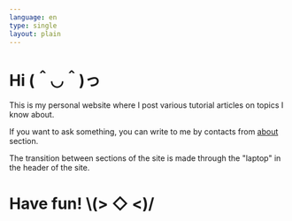 ```yaml
---
language: en
type: single
layout: plain
---
```

# Hi (＾◡＾)っ

This is my personal website where I post various tutorial articles on topics I know about.

If you want to ask something, you can write to me by contacts from [about](/about.html) section.

The transition between sections of the site is made through the "laptop" in the header of the site.

# Have fun! \\(> ◇ \<)/
